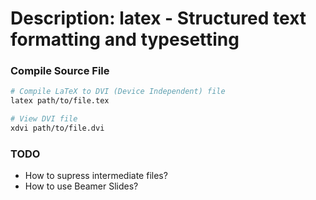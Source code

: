 # Description: latex - Structured text formatting and typesetting

### Compile Source File
```bash
# Compile LaTeX to DVI (Device Independent) file
latex path/to/file.tex

# View DVI file
xdvi path/to/file.dvi
```

### TODO
- How to supress intermediate files?
- How to use Beamer Slides?

